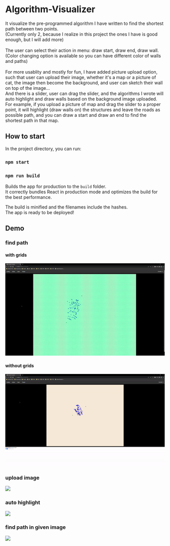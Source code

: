 # Algorithm-Visualizer
It visualize the pre-programmed algorithm I have written to find the shortest path between two points. <br>
(Currently only 2, because I realize in this project the ones I have is good enough, but I will add more)<br> <br>
The user can select their action in menu: draw start, draw end, draw wall. <br>
(Color changing option is available so you can have different color of walls and paths) <br> <br>
For more usablity and mostly for fun, I have added picture upload option, such that user can upload their image, whether it's a map or a picture of cat, 
the image then become the background, and user can sketch their wall on top of the image...<br>
And there is a slider, user can drag the slider, and the algorithms I wrote will auto highlight and draw walls based on the background image uploaded. <br>
For example, if you upload a picture of map and drag the slider to a proper point, it will highlight (draw walls on) the structures and leave the roads as possible path, 
and you can draw a start and draw an end to find the shortest path in that map.

## How to start
In the project directory, you can run:

### `npm start`

### `npm run build`

Builds the app for production to the `build` folder.\
It correctly bundles React in production mode and optimizes the build for the best performance.

The build is minified and the filenames include the hashes.\
The app is ready to be deployed!

## Demo

### find path
#### with grids
<img src='./src/images/findPath1.gif'/>

#### without grids
<img src='./src/images/findPath2.gif'/>

### upload image
<img src='./src/images/uploadimg.gif'/>

### auto highlight
<img src='./src/images/auto-highlight.gif'/>

### find path in given image
<img src='./src/images/findPath3.gif'/>
